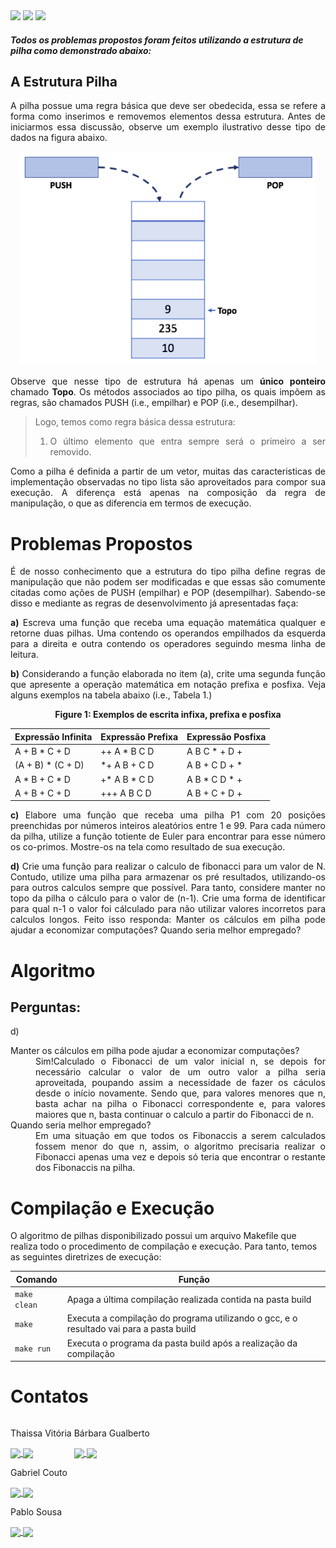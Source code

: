 <div style="display: inline-block;">
<img src="https://img.shields.io/badge/C-00599C?style=for-the-badge&logo=c&logoColor=white"/> 
<img src="https://img.shields.io/badge/Visual_Studio_Code-0078D4?style=for-the-badge&logo=visual%20studio%20code&logoColor=white"/> 
<img src="https://img.shields.io/badge/Ubuntu-E95420?style=for-the-badge&logo=ubuntu&logoColor=white"/> 
</a> 
</div>

<h4><i>Todos os problemas propostos foram feitos utilizando a estrutura de pilha como demonstrado abaixo:</i></h4>

## A Estrutura Pilha
<div align="justify">
A pilha possue uma regra básica que deve ser obedecida, essa se refere a forma como inserimos e removemos elementos dessa estrutura. Antes de iniciarmos essa discussão, observe um exemplo ilustrativo desse tipo de dados na figura abaixo.

<div align="center">
	<p> </p>
	<img src="img/pilha.png"/> 
	<p> </p>
</div>

Observe que nesse tipo de estrutura há apenas um <b>único ponteiro</b> chamado <b>Topo</b>. Os métodos associados ao tipo pilha, os quais impõem as regras, são chamados PUSH (i.e., empilhar) e POP (i.e., desempilhar).

>Logo, temos como regra básica dessa estrutura: 
> 1. O último elemento que entra sempre será o primeiro a ser removido. 

Como a pilha é definida a partir de um vetor, muitas das caracteristicas de implementação observadas no tipo lista são aproveitados para compor sua execução. A diferença está apenas na composição da regra de manipulação, o que as diferencia em termos de execução. 

</div>

# Problemas Propostos
<div align="justify">
É de nosso conhecimento que a estrutura do tipo pilha define regras de manipulação que não podem ser modificadas e que essas são comumente citadas como ações de PUSH (empilhar) e POP (desempilhar). Sabendo-se disso e mediante as regras de desenvolvimento já apresentadas faça:
 <p></p>
<b>a)</b> Escreva uma função que receba uma equação matemática qualquer e retorne duas pilhas. Uma contendo os operandos empilhados da esquerda para a direita e outra contendo os operadores seguindo mesma linha de leitura.
 <p></p>
<b>b)</b> Considerando a função elaborada no item (a), crite uma segunda função que apresente a operação matemática em notação prefixa e posfixa. Veja alguns exemplos na tabela abaixo (i.e., Tabela 1.)
  <p></p>
  <div align="center">
  <b>Figure 1: Exemplos de escrita infixa, prefixa e posfixa</b>
  <div>

|   Expressão Infinita   |   Expressão Prefixa   |   Expressão Posfixa   |  
| -----------------------|-----------------------|-----------------------| 
|     A + B * C + D      |    ++ A * B  C  D     |      A B C * + D +    | 
|   (A + B) * (C + D)    |    *+ A  B + C  D     |      A B + C D + *    | 
|     A * B + C * D      |    +* A  B * C  D     |      A B * C D * +    | 
|     A + B + C + D      |    +++ A  B  C  D     |      A B + C + D +    | 

 </div>
 </div>

<b>c)</b> Elabore uma função que receba uma pilha P1 com 20 posições preenchidas por números inteiros aleatórios entre 1 e 99. Para cada número da pilha, utilize a função totiente de Euler para encontrar para esse número os co-primos. Mostre-os na tela como resultado de sua execução.
  <p></p>
<b>d)</b> Crie uma função para realizar o calculo de fibonacci para um valor de N. Contudo, utilize uma pilha para armazenar os pré resultados, utilizando-os para outros calculos sempre que possível. Para tanto, considere manter no topo da pilha o cálculo para o valor de (n-1). Crie uma forma de identificar para qual n-1 o valor foi cálculado para não utilizar valores incorretos para calculos longos. Feito isso responda: Manter os cálculos em pilha pode ajudar a economizar computações? Quando seria melhor empregado?
</div>

# Algoritmo

## Perguntas:

<div align="justify">
d)
<dl>
	<dt>Manter os cálculos em pilha pode ajudar a economizar computações?</dt>
	<dd> Sim!Calculado o Fibonacci de um valor inicial n, se depois for necessário calcular o valor de um outro valor a pilha seria aproveitada, poupando assim a necessidade de fazer os cáculos desde o início novamente. Sendo que, para valores menores que n, basta achar na pilha o Fibonacci correspondente e, para valores maiores que n, basta continuar o calculo a partir do Fibonacci de n.</dd>
	<dt>Quando seria melhor empregado?</dt>
	<dd> Em uma situação em que todos os Fibonaccis a serem calculados fossem menor do que n, assim, o algoritmo precisaria realizar o Fibonacci apenas uma vez e depois só teria que encontrar o restante dos Fibonaccis na pilha.</dd>	
</dl>
</div>


# Compilação e Execução

O algoritmo de pilhas disponibilizado possui um arquivo Makefile que realiza todo o procedimento de compilação e execução. Para tanto, temos as seguintes diretrizes de execução:

<div>

| Comando                |  Função                                                                                           |
| -----------------------| ------------------------------------------------------------------------------------------------- |
|  `make clean`          | Apaga a última compilação realizada contida na pasta build                                        |
|  `make`                | Executa a compilação do programa utilizando o gcc, e o resultado vai para a pasta build           |
|  `make run`            | Executa o programa da pasta build após a realização da compilação                                 |

</div>

# Contatos

<div style="display: inline-block;">
 <p align="justify"> Thaissa Vitória</p>
<a href="https://t.me/thaissadaldegan">
<img align="center" src="https://img.shields.io/badge/Telegram-2CA5E0?style=for-the-badge&logo=telegram&logoColor=white"/> 
</a>

<a href="https://www.linkedin.com/in/thaissa-vitoria-daldegan-6a84b9153/">
<img align="center" src="https://img.shields.io/badge/LinkedIn-0077B5?style=for-the-badge&logo=linkedin&logoColor=white"/>
</a>

</div>


<div style="display: inline-block;">
 <p align="justify">Bárbara Gualberto</p>
<a href="https://t.me/barbrinas">
<img align="center" src="https://img.shields.io/badge/Telegram-2CA5E0?style=for-the-badge&logo=telegram&logoColor=white"/> 
</a>

<a href="https://www.linkedin.com/in/barbara-gualberto/">
<img align="center" src="https://img.shields.io/badge/LinkedIn-0077B5?style=for-the-badge&logo=linkedin&logoColor=white"/>
</a>

</div>


 <div>
<p align="justify"> Gabriel Couto</p>
<a href="https://t.me/Couto1411">
<img align="center" src="https://img.shields.io/badge/Telegram-2CA5E0?style=for-the-badge&logo=telegram&logoColor=white"/> 

<a href="https://www.linkedin.com/in/gabriel-couto-582060200">
<img align="center" src="https://img.shields.io/badge/LinkedIn-0077B5?style=for-the-badge&logo=linkedin&logoColor=white"/>
</a>
</div>
  
  <div>
<p align="justify"> Pablo Sousa</p>
<a href="https://t.me/Pabloss_07">
<img align="center" src="https://img.shields.io/badge/Telegram-2CA5E0?style=for-the-badge&logo=telegram&logoColor=white"/> 

<a href="https://www.linkedin.com/in/pablo-silva-734b22202">
<img align="center" src="https://img.shields.io/badge/LinkedIn-0077B5?style=for-the-badge&logo=linkedin&logoColor=white"/>
</a>
</div>
